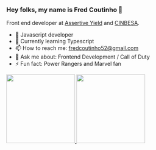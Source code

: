 ### Hey folks, my name is Fred Coutinho 👋

Front end developer at [Assertive Yield](https://www.assertiveyield.com/) and [CINBESA](http://www.cinbesa.com.br/).

- 👾 Javascript developer
- 🌱 Currently learning Typescript
- 📫 How to reach me: fredcoutinho52@gmail.com
- 💬 Ask me about: Frontend Development / Call of Duty
- ⚡ Fun fact: Power Rangers and Marvel fan

 <div>
  <a href="https://github.com/fredcoutinho52">
  <img height="180em" src="https://github-readme-stats.vercel.app/api?username=fredcoutinho52&show_icons=true&theme=dark&include_all_commits=true&count_private=true"/>
  <img height="180em" src="https://github-readme-stats.vercel.app/api/top-langs/?username=fredcoutinho52&layout=compact&langs_count=7&theme=dark"/>
</div>
